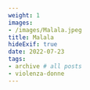 ```yaml
---
weight: 1
images:
- /images/Malala.jpeg
title: Malala
hideExif: true
date: 2022-07-23
tags:
- archive # all posts
- violenza-donne
---
```

